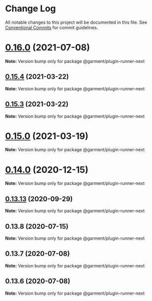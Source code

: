 # Change Log

All notable changes to this project will be documented in this file.
See [Conventional Commits](https://conventionalcommits.org) for commit guidelines.

# [0.16.0](https://github.com/Farfetch/garment/compare/v0.15.4...v0.16.0) (2021-07-08)

**Note:** Version bump only for package @garment/plugin-runner-next





## [0.15.4](https://github.com/Farfetch/garment/compare/v0.15.0...v0.15.4) (2021-03-22)

**Note:** Version bump only for package @garment/plugin-runner-next





## [0.15.3](https://github.com/Farfetch/garment/compare/v0.15.0...v0.15.3) (2021-03-22)

**Note:** Version bump only for package @garment/plugin-runner-next





# [0.15.0](https://github.com/Farfetch/garment/compare/v0.14.6...v0.15.0) (2021-03-19)

**Note:** Version bump only for package @garment/plugin-runner-next





# [0.14.0](https://github.com/Farfetch/garment/compare/v0.13.14...v0.14.0) (2020-12-15)

**Note:** Version bump only for package @garment/plugin-runner-next





## [0.13.13](https://github.com/Farfetch/garment/compare/v0.13.12...v0.13.13) (2020-09-29)

**Note:** Version bump only for package @garment/plugin-runner-next





## 0.13.8 (2020-07-15)

**Note:** Version bump only for package @garment/plugin-runner-next





## 0.13.7 (2020-07-08)

**Note:** Version bump only for package @garment/plugin-runner-next





## 0.13.6 (2020-07-08)

**Note:** Version bump only for package @garment/plugin-runner-next
